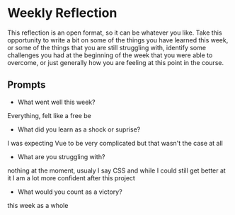 # Weekly Reflection
This reflection is an open format, so it can be whatever you like. Take this opportunity to write a bit on some of the things you have learned this week, or some of the things that you are still struggling with, identify some challenges you had at the beginning of the week that you were able to overcome, or just generally how you are feeling at this point in the course.

## Prompts
- What went well this week?

Everything, felt like a free be

- What did you learn as a shock or suprise?

I was expecting Vue to be very complicated but that wasn't the case at all

- What are you struggling with?

nothing at the moment, usualy I say CSS and while I could still get better at it I am a lot more confident after this project

- What would you count as a victory?

this week as a whole
